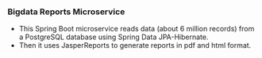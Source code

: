 ### Bigdata Reports Microservice
  - This Spring Boot microservice reads data (about 6 million records) from a PostgreSQL database using Spring Data JPA-Hibernate.
  - Then it uses JasperReports to generate reports in pdf and html format.
